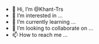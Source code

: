 - 👋 Hi, I’m @Khant-Trs
- 👀 I’m interested in ...
- 🌱 I’m currently learning ...
- 💞️ I’m looking to collaborate on ...
- 📫 How to reach me ...

<!---
Khant-Trs/Khant-Trs is a ✨ special ✨ repository because its `README.md` (this file) appears on your GitHub profile.
You can click the Preview link to take a look at your changes.
--->
